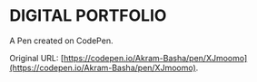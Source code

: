 # DIGITAL PORTFOLIO

A Pen created on CodePen.

Original URL: [https://codepen.io/Akram-Basha/pen/XJmoomo](https://codepen.io/Akram-Basha/pen/XJmoomo).

